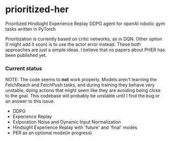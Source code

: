 # prioritized-her
Prioritized Hindsight Experience Replay DDPG agent for openAI robotic gym tasks written in PyTorch

Prioritization is currently based on critic networks, as in DQN. Other option (I might add it soon) is to use the actor error instead. These both approaches are just a simple ideas. I believe that no papers about PHER has been published yet.

### Current status

NOTE: The code seems to **not** work properly. Models aren't learning the FetchReach and FetchPush tasks, and during training they behave very unstable, doing actions that might seem like they are avoiding being close to the goal. This codebase will probably be unstable until I find the bug or an answer to this issue.

- DDPG
- Experience Replay
- Exlporation Noise and Dynamic Input Normalization
- Hindsight Experience Replay with 'future' and 'final' modes
- PER as an optional mode(in progress)
